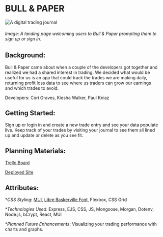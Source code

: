 # BULL & PAPER

![A digital trading journal](../bull-and-paper-front-end/public//assets/landing%20page.png)
###### Image: A landing page welcoming users to Bull & Paper prompting them to sign up or sign in.

## Background:
Bull & Paper came about when a couple of the developers got together and realized we had a shared interest in trading. We decided what would be useful for us is an app that could track the trades we are making daily, returning profit loss data to see where us traders can grow our earnings and which trades to avoid.

Developers: Cori Graves, Kiesha Walker, Paul Kniaz

## Getting Started:

Sign up or login in and create a new trade entry and see your data populate live. Keep track of your trades by visiting your journal to see them all lined up and update or delete as you see fit. 

## Planning Materials:

[Trello Board](https://trello.com/b/3k0rOh9s/bull-paper)

[Deployed Site](https://bull-and-paper.netlify.app/)

## Attributes:

*_CSS Styling_:
 [MUI](https://www.muicss.com/),
 [Libre Baskerville Font](https://fonts.google.com/specimen/Libre+Baskerville), Flexbox, CSS Grid

*_Technologies Used_: Express, EJS, CSS, JS, Mongoose, Morgan, Dotenv, Node.js, bCrypt, React, MUI

*_Planned Future Enhancements_: Visualizing your trading performance with charts and graphs. 

